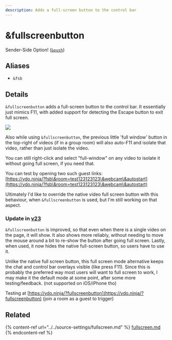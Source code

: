```yaml
---
description: Adds a full-screen button to the control bar
---
```


# \&fullscreenbutton

Sender-Side Option! ([`&push`](../../source-settings/push.md))

## Aliases

* `&fsb`

## Details

`&fullscreenbutton` adds a full-screen button to the control bar. It essentially just mimics F11, with added support for detecting the Escape button to exit full screen.

![](<../../.gitbook/assets/image (4) (6).png>)

Also while using `&fullscreenbutton`, the previous little 'full window' button in the top-right of videos (if in a group room) will also auto-F11 and isolate that video, rather than just isolate the video.

You can still right-click and select "full-window" on any video to isolate it without going full screen, if you need that.

You can test by opening two such guest links:\
[https://vdo.ninja/?fsb\&room=test123123123\&webcam\&autostart](https://vdo.ninja/?fsb\&room=test123123123\&webcam\&autostart)

Ultimately I'd like to override the native video full screen button with this behaviour, when `&fullscreenbutton` is used, but I'm still working on that aspect.

### Update in [v23](../../releases/v23.md)

`&fullscreenbutton` is improved, so that even when there is a single video on the page, it will show. It also shows more reliably, without needing to move the mouse around a bit to re-show the button after going full screen. Lastly, when used, it now hides the native full-screen button, so users have to use it.

Unlike the native full screen button, this full screen mode alternative keeps the chat and control bar overlays visible (like press F11). Since this is probably the preferred way most users will want to full screen to work, I may make it the default mode at some point, after some more testing/feedback. (not supported on iOS/iPhone tho)

Testing at [https://vdo.ninja/?fullscreenbutton](https://vdo.ninja/?fullscreenbutton) (join a room as a guest to trigger)

## Related

{% content-ref url="../../source-settings/fullscreen.md" %}
[fullscreen.md](../../source-settings/fullscreen.md)
{% endcontent-ref %}
